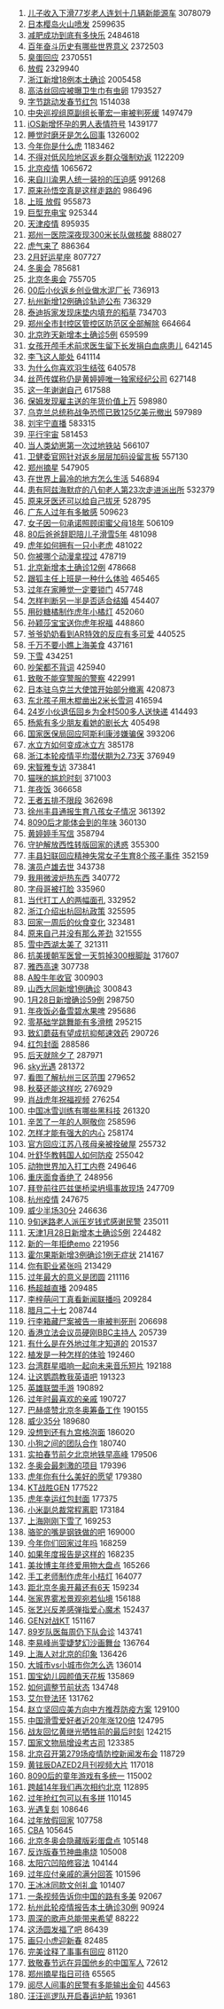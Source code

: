 1. [儿子收入下滑77岁老人连划十几辆新能源车](https://s.weibo.com//weibo?q=%23%E5%84%BF%E5%AD%90%E6%94%B6%E5%85%A5%E4%B8%8B%E6%BB%9177%E5%B2%81%E8%80%81%E4%BA%BA%E8%BF%9E%E5%88%92%E5%8D%81%E5%87%A0%E8%BE%86%E6%96%B0%E8%83%BD%E6%BA%90%E8%BD%A6%23&Refer=top) 3078079
2. [日本樱岛火山喷发](https://s.weibo.com//weibo?q=%23%E6%97%A5%E6%9C%AC%E6%A8%B1%E5%B2%9B%E7%81%AB%E5%B1%B1%E5%96%B7%E5%8F%91%23&Refer=top) 2599635
3. [减肥成功到底有多快乐](https://s.weibo.com//weibo?q=%E5%87%8F%E8%82%A5%E6%88%90%E5%8A%9F%E5%88%B0%E5%BA%95%E6%9C%89%E5%A4%9A%E5%BF%AB%E4%B9%90&Refer=top) 2484618
4. [百年奋斗历史有哪些世界意义](https://s.weibo.com//weibo?q=%23%E7%99%BE%E5%B9%B4%E5%A5%8B%E6%96%97%E5%8E%86%E5%8F%B2%E6%9C%89%E5%93%AA%E4%BA%9B%E4%B8%96%E7%95%8C%E6%84%8F%E4%B9%89%23&Refer=top) 2372503
5. [臭蛋回应](https://s.weibo.com//weibo?q=%E8%87%AD%E8%9B%8B%E5%9B%9E%E5%BA%94&Refer=top) 2370551
6. [放假](https://s.weibo.com//weibo?q=%E6%94%BE%E5%81%87&Refer=top) 2329940
7. [浙江新增18例本土确诊](https://s.weibo.com//weibo?q=%23%E6%B5%99%E6%B1%9F%E6%96%B0%E5%A2%9E18%E4%BE%8B%E6%9C%AC%E5%9C%9F%E7%A1%AE%E8%AF%8A%23&Refer=top) 2005458
8. [高洁丝回应被曝卫生巾有虫卵](https://s.weibo.com//weibo?q=%23%E9%AB%98%E6%B4%81%E4%B8%9D%E5%9B%9E%E5%BA%94%E8%A2%AB%E6%9B%9D%E5%8D%AB%E7%94%9F%E5%B7%BE%E6%9C%89%E8%99%AB%E5%8D%B5%23&Refer=top) 1793527
9. [字节跳动发春节红包](https://s.weibo.com//weibo?q=%23%E5%AD%97%E8%8A%82%E8%B7%B3%E5%8A%A8%E5%8F%91%E6%98%A5%E8%8A%82%E7%BA%A2%E5%8C%85%23&Refer=top) 1514038
10. [中央巡视组原副组长董宏一审被判死缓](https://s.weibo.com//weibo?q=%23%E4%B8%AD%E5%A4%AE%E5%B7%A1%E8%A7%86%E7%BB%84%E5%8E%9F%E5%89%AF%E7%BB%84%E9%95%BF%E8%91%A3%E5%AE%8F%E4%B8%80%E5%AE%A1%E8%A2%AB%E5%88%A4%E6%AD%BB%E7%BC%93%23&Refer=top) 1497479
11. [iOS新增怀孕的男人表情符号](https://s.weibo.com//weibo?q=%23iOS%E6%96%B0%E5%A2%9E%E6%80%80%E5%AD%95%E7%9A%84%E7%94%B7%E4%BA%BA%E8%A1%A8%E6%83%85%E7%AC%A6%E5%8F%B7%23&Refer=top) 1439177
12. [睡觉时磨牙是怎么回事](https://s.weibo.com//weibo?q=%23%E7%9D%A1%E8%A7%89%E6%97%B6%E7%A3%A8%E7%89%99%E6%98%AF%E6%80%8E%E4%B9%88%E5%9B%9E%E4%BA%8B%23&Refer=top) 1326002
13. [今年你是什么虎](https://s.weibo.com//weibo?q=%E4%BB%8A%E5%B9%B4%E4%BD%A0%E6%98%AF%E4%BB%80%E4%B9%88%E8%99%8E&Refer=top) 1183462
14. [不得对低风险地区返乡群众强制劝返](https://s.weibo.com//weibo?q=%23%E4%B8%8D%E5%BE%97%E5%AF%B9%E4%BD%8E%E9%A3%8E%E9%99%A9%E5%9C%B0%E5%8C%BA%E8%BF%94%E4%B9%A1%E7%BE%A4%E4%BC%97%E5%BC%BA%E5%88%B6%E5%8A%9D%E8%BF%94%23&Refer=top) 1122209
15. [北京疫情](https://s.weibo.com//weibo?q=%23%E5%8C%97%E4%BA%AC%E7%96%AB%E6%83%85%23&Refer=top) 1065672
16. [来自川渝男人统一装扮的压迫感](https://s.weibo.com//weibo?q=%23%E6%9D%A5%E8%87%AA%E5%B7%9D%E6%B8%9D%E7%94%B7%E4%BA%BA%E7%BB%9F%E4%B8%80%E8%A3%85%E6%89%AE%E7%9A%84%E5%8E%8B%E8%BF%AB%E6%84%9F%23&Refer=top) 991268
17. [原来孙悟空真是这样走路的](https://s.weibo.com//weibo?q=%23%E5%8E%9F%E6%9D%A5%E5%AD%99%E6%82%9F%E7%A9%BA%E7%9C%9F%E6%98%AF%E8%BF%99%E6%A0%B7%E8%B5%B0%E8%B7%AF%E7%9A%84%23&Refer=top) 986496
18. [上班 放假](https://s.weibo.com//weibo?q=%E4%B8%8A%E7%8F%AD%20%E6%94%BE%E5%81%87&Refer=top) 955873
19. [巨型充电宝](https://s.weibo.com//weibo?q=%E5%B7%A8%E5%9E%8B%E5%85%85%E7%94%B5%E5%AE%9D&Refer=top) 925344
20. [天津疫情](https://s.weibo.com//weibo?q=%23%E5%A4%A9%E6%B4%A5%E7%96%AB%E6%83%85%23&Refer=top) 895935
21. [郑州一医院深夜现300米长队做核酸](https://s.weibo.com//weibo?q=%23%E9%83%91%E5%B7%9E%E4%B8%80%E5%8C%BB%E9%99%A2%E6%B7%B1%E5%A4%9C%E7%8E%B0300%E7%B1%B3%E9%95%BF%E9%98%9F%E5%81%9A%E6%A0%B8%E9%85%B8%23&Refer=top) 888027
22. [虎气来了](https://s.weibo.com//weibo?q=%E8%99%8E%E6%B0%94%E6%9D%A5%E4%BA%86&Refer=top) 886364
23. [2月好运星座](https://s.weibo.com//weibo?q=%232%E6%9C%88%E5%A5%BD%E8%BF%90%E6%98%9F%E5%BA%A7%23&Refer=top) 807727
24. [冬奥会](https://s.weibo.com//weibo?q=%E5%86%AC%E5%A5%A5%E4%BC%9A&Refer=top) 785681
25. [北京冬奥会](https://s.weibo.com//weibo?q=%E5%8C%97%E4%BA%AC%E5%86%AC%E5%A5%A5%E4%BC%9A&Refer=top) 755705
26. [00后小伙返乡创业做水泥厂长](https://s.weibo.com//weibo?q=%2300%E5%90%8E%E5%B0%8F%E4%BC%99%E8%BF%94%E4%B9%A1%E5%88%9B%E4%B8%9A%E5%81%9A%E6%B0%B4%E6%B3%A5%E5%8E%82%E9%95%BF%23&Refer=top) 736913
27. [杭州新增12例确诊轨迹公布](https://s.weibo.com//weibo?q=%23%E6%9D%AD%E5%B7%9E%E6%96%B0%E5%A2%9E12%E4%BE%8B%E7%A1%AE%E8%AF%8A%E8%BD%A8%E8%BF%B9%E5%85%AC%E5%B8%83%23&Refer=top) 736329
28. [泰迪拆家发现床垫内填充的稻草](https://s.weibo.com//weibo?q=%23%E6%B3%B0%E8%BF%AA%E6%8B%86%E5%AE%B6%E5%8F%91%E7%8E%B0%E5%BA%8A%E5%9E%AB%E5%86%85%E5%A1%AB%E5%85%85%E7%9A%84%E7%A8%BB%E8%8D%89%23&Refer=top) 734703
29. [郑州全市封控区管控区防范区全部解除](https://s.weibo.com//weibo?q=%23%E9%83%91%E5%B7%9E%E5%85%A8%E5%B8%82%E5%B0%81%E6%8E%A7%E5%8C%BA%E7%AE%A1%E6%8E%A7%E5%8C%BA%E9%98%B2%E8%8C%83%E5%8C%BA%E5%85%A8%E9%83%A8%E8%A7%A3%E9%99%A4%23&Refer=top) 664664
30. [北京昨天新增本土确诊5例](https://s.weibo.com//weibo?q=%23%E5%8C%97%E4%BA%AC%E6%98%A8%E5%A4%A9%E6%96%B0%E5%A2%9E%E6%9C%AC%E5%9C%9F%E7%A1%AE%E8%AF%8A5%E4%BE%8B%23&Refer=top) 659599
31. [女孩开颅手术前求医生留下长发捐白血病患儿](https://s.weibo.com//weibo?q=%23%E5%A5%B3%E5%AD%A9%E5%BC%80%E9%A2%85%E6%89%8B%E6%9C%AF%E5%89%8D%E6%B1%82%E5%8C%BB%E7%94%9F%E7%95%99%E4%B8%8B%E9%95%BF%E5%8F%91%E6%8D%90%E7%99%BD%E8%A1%80%E7%97%85%E6%82%A3%E5%84%BF%23&Refer=top) 642145
32. [李飞这人能处](https://s.weibo.com//weibo?q=%23%E6%9D%8E%E9%A3%9E%E8%BF%99%E4%BA%BA%E8%83%BD%E5%A4%84%23&Refer=top) 641114
33. [为什么你喜欢羽生结弦](https://s.weibo.com//weibo?q=%23%E4%B8%BA%E4%BB%80%E4%B9%88%E4%BD%A0%E5%96%9C%E6%AC%A2%E7%BE%BD%E7%94%9F%E7%BB%93%E5%BC%A6%23&Refer=top) 640578
34. [丝芭传媒称仍是黄婷婷唯一独家经纪公司](https://s.weibo.com//weibo?q=%23%E4%B8%9D%E8%8A%AD%E4%BC%A0%E5%AA%92%E7%A7%B0%E4%BB%8D%E6%98%AF%E9%BB%84%E5%A9%B7%E5%A9%B7%E5%94%AF%E4%B8%80%E7%8B%AC%E5%AE%B6%E7%BB%8F%E7%BA%AA%E5%85%AC%E5%8F%B8%23&Refer=top) 627148
35. [这一年谢谢自己](https://s.weibo.com//weibo?q=%23%E8%BF%99%E4%B8%80%E5%B9%B4%E8%B0%A2%E8%B0%A2%E8%87%AA%E5%B7%B1%23&Refer=top) 617588
36. [保姆发现雇主送的年货价值上万](https://s.weibo.com//weibo?q=%23%E4%BF%9D%E5%A7%86%E5%8F%91%E7%8E%B0%E9%9B%87%E4%B8%BB%E9%80%81%E7%9A%84%E5%B9%B4%E8%B4%A7%E4%BB%B7%E5%80%BC%E4%B8%8A%E4%B8%87%23&Refer=top) 598980
37. [乌克兰总统称战争恐慌已致125亿美元撤出](https://s.weibo.com//weibo?q=%23%E4%B9%8C%E5%85%8B%E5%85%B0%E6%80%BB%E7%BB%9F%E7%A7%B0%E6%88%98%E4%BA%89%E6%81%90%E6%85%8C%E5%B7%B2%E8%87%B4125%E4%BA%BF%E7%BE%8E%E5%85%83%E6%92%A4%E5%87%BA%23&Refer=top) 597989
38. [刘宇宁直播](https://s.weibo.com//weibo?q=%23%E5%88%98%E5%AE%87%E5%AE%81%E7%9B%B4%E6%92%AD%23&Refer=top) 583315
39. [平行宇宙](https://s.weibo.com//weibo?q=%23%E5%B9%B3%E8%A1%8C%E5%AE%87%E5%AE%99%23&Refer=top) 581453
40. [当人类幼崽第一次过地铁站](https://s.weibo.com//weibo?q=%23%E5%BD%93%E4%BA%BA%E7%B1%BB%E5%B9%BC%E5%B4%BD%E7%AC%AC%E4%B8%80%E6%AC%A1%E8%BF%87%E5%9C%B0%E9%93%81%E7%AB%99%23&Refer=top) 566107
41. [卫健委官网针对返乡层层加码设留言板](https://s.weibo.com//weibo?q=%23%E5%8D%AB%E5%81%A5%E5%A7%94%E5%AE%98%E7%BD%91%E9%92%88%E5%AF%B9%E8%BF%94%E4%B9%A1%E5%B1%82%E5%B1%82%E5%8A%A0%E7%A0%81%E8%AE%BE%E7%95%99%E8%A8%80%E6%9D%BF%23&Refer=top) 557130
42. [郑州摘星](https://s.weibo.com//weibo?q=%E9%83%91%E5%B7%9E%E6%91%98%E6%98%9F&Refer=top) 547905
43. [在世界上最冷的地方怎么生活](https://s.weibo.com//weibo?q=%23%E5%9C%A8%E4%B8%96%E7%95%8C%E4%B8%8A%E6%9C%80%E5%86%B7%E7%9A%84%E5%9C%B0%E6%96%B9%E6%80%8E%E4%B9%88%E7%94%9F%E6%B4%BB%23&Refer=top) 546894
44. [患有阿兹海默症的八旬老人第23次走进派出所](https://s.weibo.com//weibo?q=%23%E6%82%A3%E6%9C%89%E9%98%BF%E5%85%B9%E6%B5%B7%E9%BB%98%E7%97%87%E7%9A%84%E5%85%AB%E6%97%AC%E8%80%81%E4%BA%BA%E7%AC%AC23%E6%AC%A1%E8%B5%B0%E8%BF%9B%E6%B4%BE%E5%87%BA%E6%89%80%23&Refer=top) 532379
45. [原来牙医还可以给自己拔牙](https://s.weibo.com//weibo?q=%23%E5%8E%9F%E6%9D%A5%E7%89%99%E5%8C%BB%E8%BF%98%E5%8F%AF%E4%BB%A5%E7%BB%99%E8%87%AA%E5%B7%B1%E6%8B%94%E7%89%99%23&Refer=top) 528795
46. [广东人过年有多敏感](https://s.weibo.com//weibo?q=%E5%B9%BF%E4%B8%9C%E4%BA%BA%E8%BF%87%E5%B9%B4%E6%9C%89%E5%A4%9A%E6%95%8F%E6%84%9F&Refer=top) 509623
47. [女子因一句承诺照顾闺蜜父母18年](https://s.weibo.com//weibo?q=%23%E5%A5%B3%E5%AD%90%E5%9B%A0%E4%B8%80%E5%8F%A5%E6%89%BF%E8%AF%BA%E7%85%A7%E9%A1%BE%E9%97%BA%E8%9C%9C%E7%88%B6%E6%AF%8D18%E5%B9%B4%23&Refer=top) 506109
48. [80后爸爸辞职陪儿子滑雪5年](https://s.weibo.com//weibo?q=%2380%E5%90%8E%E7%88%B8%E7%88%B8%E8%BE%9E%E8%81%8C%E9%99%AA%E5%84%BF%E5%AD%90%E6%BB%91%E9%9B%AA5%E5%B9%B4%23&Refer=top) 481098
49. [虎年如何拥有一只小老虎](https://s.weibo.com//weibo?q=%23%E8%99%8E%E5%B9%B4%E5%A6%82%E4%BD%95%E6%8B%A5%E6%9C%89%E4%B8%80%E5%8F%AA%E5%B0%8F%E8%80%81%E8%99%8E%23&Refer=top) 481022
50. [你被哪个动漫拿捏过](https://s.weibo.com//weibo?q=%23%E4%BD%A0%E8%A2%AB%E5%93%AA%E4%B8%AA%E5%8A%A8%E6%BC%AB%E6%8B%BF%E6%8D%8F%E8%BF%87%23&Refer=top) 478719
51. [北京新增本土确诊12例](https://s.weibo.com//weibo?q=%23%E5%8C%97%E4%BA%AC%E6%96%B0%E5%A2%9E%E6%9C%AC%E5%9C%9F%E7%A1%AE%E8%AF%8A12%E4%BE%8B%23&Refer=top) 478668
52. [跟狐主任上班是一种什么体验](https://s.weibo.com//weibo?q=%23%E8%B7%9F%E7%8B%90%E4%B8%BB%E4%BB%BB%E4%B8%8A%E7%8F%AD%E6%98%AF%E4%B8%80%E7%A7%8D%E4%BB%80%E4%B9%88%E4%BD%93%E9%AA%8C%23&Refer=top) 465465
53. [过年在家睡觉一定要锁门](https://s.weibo.com//weibo?q=%23%E8%BF%87%E5%B9%B4%E5%9C%A8%E5%AE%B6%E7%9D%A1%E8%A7%89%E4%B8%80%E5%AE%9A%E8%A6%81%E9%94%81%E9%97%A8%23&Refer=top) 457748
54. [怎样判断另一半是否适合结婚](https://s.weibo.com//weibo?q=%23%E6%80%8E%E6%A0%B7%E5%88%A4%E6%96%AD%E5%8F%A6%E4%B8%80%E5%8D%8A%E6%98%AF%E5%90%A6%E9%80%82%E5%90%88%E7%BB%93%E5%A9%9A%23&Refer=top) 454407
55. [用砂糖橘制作虎年小橘灯](https://s.weibo.com//weibo?q=%23%E7%94%A8%E7%A0%82%E7%B3%96%E6%A9%98%E5%88%B6%E4%BD%9C%E8%99%8E%E5%B9%B4%E5%B0%8F%E6%A9%98%E7%81%AF%23&Refer=top) 452060
56. [孙颖莎宝宝送你虎年祝福](https://s.weibo.com//weibo?q=%23%E5%AD%99%E9%A2%96%E8%8E%8E%E5%AE%9D%E5%AE%9D%E9%80%81%E4%BD%A0%E8%99%8E%E5%B9%B4%E7%A5%9D%E7%A6%8F%23&Refer=top) 448860
57. [爷爷奶奶看到AR特效的反应有多可爱](https://s.weibo.com//weibo?q=%23%E7%88%B7%E7%88%B7%E5%A5%B6%E5%A5%B6%E7%9C%8B%E5%88%B0AR%E7%89%B9%E6%95%88%E7%9A%84%E5%8F%8D%E5%BA%94%E6%9C%89%E5%A4%9A%E5%8F%AF%E7%88%B1%23&Refer=top) 440525
58. [千万不要小瞧上海美食](https://s.weibo.com//weibo?q=%23%E5%8D%83%E4%B8%87%E4%B8%8D%E8%A6%81%E5%B0%8F%E7%9E%A7%E4%B8%8A%E6%B5%B7%E7%BE%8E%E9%A3%9F%23&Refer=top) 437161
59. [下雪](https://s.weibo.com//weibo?q=%E4%B8%8B%E9%9B%AA&Refer=top) 434251
60. [吵架都不背词](https://s.weibo.com//weibo?q=%E5%90%B5%E6%9E%B6%E9%83%BD%E4%B8%8D%E8%83%8C%E8%AF%8D&Refer=top) 425940
61. [致敬不能穿警服的警察](https://s.weibo.com//weibo?q=%23%E8%87%B4%E6%95%AC%E4%B8%8D%E8%83%BD%E7%A9%BF%E8%AD%A6%E6%9C%8D%E7%9A%84%E8%AD%A6%E5%AF%9F%23&Refer=top) 422991
62. [日本驻乌克兰大使馆开始部分撤离](https://s.weibo.com//weibo?q=%23%E6%97%A5%E6%9C%AC%E9%A9%BB%E4%B9%8C%E5%85%8B%E5%85%B0%E5%A4%A7%E4%BD%BF%E9%A6%86%E5%BC%80%E5%A7%8B%E9%83%A8%E5%88%86%E6%92%A4%E7%A6%BB%23&Refer=top) 420873
63. [东北孩子用木棍凿出2米长雪洞](https://s.weibo.com//weibo?q=%23%E4%B8%9C%E5%8C%97%E5%AD%A9%E5%AD%90%E7%94%A8%E6%9C%A8%E6%A3%8D%E5%87%BF%E5%87%BA2%E7%B1%B3%E9%95%BF%E9%9B%AA%E6%B4%9E%23&Refer=top) 416594
64. [24岁小伙退伍回乡为全村500多人送快递](https://s.weibo.com//weibo?q=%2324%E5%B2%81%E5%B0%8F%E4%BC%99%E9%80%80%E4%BC%8D%E5%9B%9E%E4%B9%A1%E4%B8%BA%E5%85%A8%E6%9D%91500%E5%A4%9A%E4%BA%BA%E9%80%81%E5%BF%AB%E9%80%92%23&Refer=top) 414493
65. [杨紫有多少朋友看她的剧长大](https://s.weibo.com//weibo?q=%23%E6%9D%A8%E7%B4%AB%E6%9C%89%E5%A4%9A%E5%B0%91%E6%9C%8B%E5%8F%8B%E7%9C%8B%E5%A5%B9%E7%9A%84%E5%89%A7%E9%95%BF%E5%A4%A7%23&Refer=top) 405498
66. [国家医保局回应阿斯利康涉嫌骗保](https://s.weibo.com//weibo?q=%23%E5%9B%BD%E5%AE%B6%E5%8C%BB%E4%BF%9D%E5%B1%80%E5%9B%9E%E5%BA%94%E9%98%BF%E6%96%AF%E5%88%A9%E5%BA%B7%E6%B6%89%E5%AB%8C%E9%AA%97%E4%BF%9D%23&Refer=top) 393206
67. [水立方如何变成冰立方](https://s.weibo.com//weibo?q=%23%E6%B0%B4%E7%AB%8B%E6%96%B9%E5%A6%82%E4%BD%95%E5%8F%98%E6%88%90%E5%86%B0%E7%AB%8B%E6%96%B9%23&Refer=top) 385178
68. [浙江本轮疫情平均潜伏期为2.73天](https://s.weibo.com//weibo?q=%23%E6%B5%99%E6%B1%9F%E6%9C%AC%E8%BD%AE%E7%96%AB%E6%83%85%E5%B9%B3%E5%9D%87%E6%BD%9C%E4%BC%8F%E6%9C%9F%E4%B8%BA2.73%E5%A4%A9%23&Refer=top) 376949
69. [宋智雅专访](https://s.weibo.com//weibo?q=%23%E5%AE%8B%E6%99%BA%E9%9B%85%E4%B8%93%E8%AE%BF%23&Refer=top) 373841
70. [猫咪的尴尬时刻](https://s.weibo.com//weibo?q=%23%E7%8C%AB%E5%92%AA%E7%9A%84%E5%B0%B4%E5%B0%AC%E6%97%B6%E5%88%BB%23&Refer=top) 371003
71. [年夜饭](https://s.weibo.com//weibo?q=%E5%B9%B4%E5%A4%9C%E9%A5%AD&Refer=top) 366658
72. [王者五排不限段](https://s.weibo.com//weibo?q=%23%E7%8E%8B%E8%80%85%E4%BA%94%E6%8E%92%E4%B8%8D%E9%99%90%E6%AE%B5%23&Refer=top) 362698
73. [徐州丰县通报生育八孩女子情况](https://s.weibo.com//weibo?q=%23%E5%BE%90%E5%B7%9E%E4%B8%B0%E5%8E%BF%E9%80%9A%E6%8A%A5%E7%94%9F%E8%82%B2%E5%85%AB%E5%AD%A9%E5%A5%B3%E5%AD%90%E6%83%85%E5%86%B5%23&Refer=top) 361392
74. [8090后才能体会到的年味](https://s.weibo.com//weibo?q=%238090%E5%90%8E%E6%89%8D%E8%83%BD%E4%BD%93%E4%BC%9A%E5%88%B0%E7%9A%84%E5%B9%B4%E5%91%B3%23&Refer=top) 360130
75. [黄婷婷手写信](https://s.weibo.com//weibo?q=%23%E9%BB%84%E5%A9%B7%E5%A9%B7%E6%89%8B%E5%86%99%E4%BF%A1%23&Refer=top) 358794
76. [守护解放西性转版回家的诱惑](https://s.weibo.com//weibo?q=%23%E5%AE%88%E6%8A%A4%E8%A7%A3%E6%94%BE%E8%A5%BF%E6%80%A7%E8%BD%AC%E7%89%88%E5%9B%9E%E5%AE%B6%E7%9A%84%E8%AF%B1%E6%83%91%23&Refer=top) 355300
77. [丰县妇联回应精神失常女子生育8个孩子事件](https://s.weibo.com//weibo?q=%23%E4%B8%B0%E5%8E%BF%E5%A6%87%E8%81%94%E5%9B%9E%E5%BA%94%E7%B2%BE%E7%A5%9E%E5%A4%B1%E5%B8%B8%E5%A5%B3%E5%AD%90%E7%94%9F%E8%82%B28%E4%B8%AA%E5%AD%A9%E5%AD%90%E4%BA%8B%E4%BB%B6%23&Refer=top) 352159
78. [演员卢雄去世](https://s.weibo.com//weibo?q=%23%E6%BC%94%E5%91%98%E5%8D%A2%E9%9B%84%E5%8E%BB%E4%B8%96%23&Refer=top) 343738
79. [我用微波炉热东西](https://s.weibo.com//weibo?q=%23%E6%88%91%E7%94%A8%E5%BE%AE%E6%B3%A2%E7%82%89%E7%83%AD%E4%B8%9C%E8%A5%BF%23&Refer=top) 340772
80. [字母哥被打脸](https://s.weibo.com//weibo?q=%23%E5%AD%97%E6%AF%8D%E5%93%A5%E8%A2%AB%E6%89%93%E8%84%B8%23&Refer=top) 335960
81. [当代打工人的两幅面孔](https://s.weibo.com//weibo?q=%23%E5%BD%93%E4%BB%A3%E6%89%93%E5%B7%A5%E4%BA%BA%E7%9A%84%E4%B8%A4%E5%B9%85%E9%9D%A2%E5%AD%94%23&Refer=top) 332952
82. [浙江介绍出杭回杭政策](https://s.weibo.com//weibo?q=%23%E6%B5%99%E6%B1%9F%E4%BB%8B%E7%BB%8D%E5%87%BA%E6%9D%AD%E5%9B%9E%E6%9D%AD%E6%94%BF%E7%AD%96%23&Refer=top) 325595
83. [回家一周后的伙食变化](https://s.weibo.com//weibo?q=%23%E5%9B%9E%E5%AE%B6%E4%B8%80%E5%91%A8%E5%90%8E%E7%9A%84%E4%BC%99%E9%A3%9F%E5%8F%98%E5%8C%96%23&Refer=top) 323481
84. [原来自己并没有那么差劲](https://s.weibo.com//weibo?q=%23%E5%8E%9F%E6%9D%A5%E8%87%AA%E5%B7%B1%E5%B9%B6%E6%B2%A1%E6%9C%89%E9%82%A3%E4%B9%88%E5%B7%AE%E5%8A%B2%23&Refer=top) 321555
85. [雪中西湖太美了](https://s.weibo.com//weibo?q=%23%E9%9B%AA%E4%B8%AD%E8%A5%BF%E6%B9%96%E5%A4%AA%E7%BE%8E%E4%BA%86%23&Refer=top) 321311
86. [抗美援朝军医曾一天剪掉300根脚趾](https://s.weibo.com//weibo?q=%23%E6%8A%97%E7%BE%8E%E6%8F%B4%E6%9C%9D%E5%86%9B%E5%8C%BB%E6%9B%BE%E4%B8%80%E5%A4%A9%E5%89%AA%E6%8E%89300%E6%A0%B9%E8%84%9A%E8%B6%BE%23&Refer=top) 317607
87. [雅西高速](https://s.weibo.com//weibo?q=%E9%9B%85%E8%A5%BF%E9%AB%98%E9%80%9F&Refer=top) 307738
88. [A股牛年收官](https://s.weibo.com//weibo?q=A%E8%82%A1%E7%89%9B%E5%B9%B4%E6%94%B6%E5%AE%98&Refer=top) 300903
89. [山西大同新增1例确诊](https://s.weibo.com//weibo?q=%23%E5%B1%B1%E8%A5%BF%E5%A4%A7%E5%90%8C%E6%96%B0%E5%A2%9E1%E4%BE%8B%E7%A1%AE%E8%AF%8A%23&Refer=top) 300843
90. [1月28日新增确诊59例](https://s.weibo.com//weibo?q=%231%E6%9C%8828%E6%97%A5%E6%96%B0%E5%A2%9E%E7%A1%AE%E8%AF%8A59%E4%BE%8B%23&Refer=top) 298750
91. [年夜饭必备雪碧水果啤](https://s.weibo.com//weibo?q=%23%E5%B9%B4%E5%A4%9C%E9%A5%AD%E5%BF%85%E5%A4%87%E9%9B%AA%E7%A2%A7%E6%B0%B4%E6%9E%9C%E5%95%A4%23&Refer=top) 295686
92. [零基础学跳舞能有多滑稽](https://s.weibo.com//weibo?q=%23%E9%9B%B6%E5%9F%BA%E7%A1%80%E5%AD%A6%E8%B7%B3%E8%88%9E%E8%83%BD%E6%9C%89%E5%A4%9A%E6%BB%91%E7%A8%BD%23&Refer=top) 295215
93. [致幻蘑菇有望成抗抑郁速效药](https://s.weibo.com//weibo?q=%23%E8%87%B4%E5%B9%BB%E8%98%91%E8%8F%87%E6%9C%89%E6%9C%9B%E6%88%90%E6%8A%97%E6%8A%91%E9%83%81%E9%80%9F%E6%95%88%E8%8D%AF%23&Refer=top) 290726
94. [红包封面](https://s.weibo.com//weibo?q=%23%E7%BA%A2%E5%8C%85%E5%B0%81%E9%9D%A2%23&Refer=top) 288586
95. [后天就除夕了](https://s.weibo.com//weibo?q=%23%E5%90%8E%E5%A4%A9%E5%B0%B1%E9%99%A4%E5%A4%95%E4%BA%86%23&Refer=top) 287971
96. [sky光遇](https://s.weibo.com//weibo?q=%23sky%E5%85%89%E9%81%87%23&Refer=top) 281372
97. [看图了解杭州三区范围](https://s.weibo.com//weibo?q=%23%E7%9C%8B%E5%9B%BE%E4%BA%86%E8%A7%A3%E6%9D%AD%E5%B7%9E%E4%B8%89%E5%8C%BA%E8%8C%83%E5%9B%B4%23&Refer=top) 279652
98. [秋葵还能这样吃](https://s.weibo.com//weibo?q=%23%E7%A7%8B%E8%91%B5%E8%BF%98%E8%83%BD%E8%BF%99%E6%A0%B7%E5%90%83%23&Refer=top) 276929
99. [肖战虎年祝福视频](https://s.weibo.com//weibo?q=%E8%82%96%E6%88%98%E8%99%8E%E5%B9%B4%E7%A5%9D%E7%A6%8F%E8%A7%86%E9%A2%91&Refer=top) 276254
100. [中国冰雪训练有哪些黑科技](https://s.weibo.com//weibo?q=%23%E4%B8%AD%E5%9B%BD%E5%86%B0%E9%9B%AA%E8%AE%AD%E7%BB%83%E6%9C%89%E5%93%AA%E4%BA%9B%E9%BB%91%E7%A7%91%E6%8A%80%23&Refer=top) 261320
101. [辛苦了一年的人啊敬你](https://s.weibo.com//weibo?q=%23%E8%BE%9B%E8%8B%A6%E4%BA%86%E4%B8%80%E5%B9%B4%E7%9A%84%E4%BA%BA%E5%95%8A%E6%95%AC%E4%BD%A0%23&Refer=top) 258596
102. [怎样才能有强大的内心](https://s.weibo.com//weibo?q=%23%E6%80%8E%E6%A0%B7%E6%89%8D%E8%83%BD%E6%9C%89%E5%BC%BA%E5%A4%A7%E7%9A%84%E5%86%85%E5%BF%83%23&Refer=top) 258174
103. [官方回应江苏八孩母亲被拴破屋](https://s.weibo.com//weibo?q=%23%E5%AE%98%E6%96%B9%E5%9B%9E%E5%BA%94%E6%B1%9F%E8%8B%8F%E5%85%AB%E5%AD%A9%E6%AF%8D%E4%BA%B2%E8%A2%AB%E6%8B%B4%E7%A0%B4%E5%B1%8B%23&Refer=top) 255732
104. [叶舒华教韩国人如何防疫](https://s.weibo.com//weibo?q=%23%E5%8F%B6%E8%88%92%E5%8D%8E%E6%95%99%E9%9F%A9%E5%9B%BD%E4%BA%BA%E5%A6%82%E4%BD%95%E9%98%B2%E7%96%AB%23&Refer=top) 255042
105. [动物世界加入打工内卷](https://s.weibo.com//weibo?q=%23%E5%8A%A8%E7%89%A9%E4%B8%96%E7%95%8C%E5%8A%A0%E5%85%A5%E6%89%93%E5%B7%A5%E5%86%85%E5%8D%B7%23&Refer=top) 249646
106. [重庆面食香绝了](https://s.weibo.com//weibo?q=%23%E9%87%8D%E5%BA%86%E9%9D%A2%E9%A3%9F%E9%A6%99%E7%BB%9D%E4%BA%86%23&Refer=top) 248956
107. [拜登前往匹兹堡桥梁坍塌事故现场](https://s.weibo.com//weibo?q=%23%E6%8B%9C%E7%99%BB%E5%89%8D%E5%BE%80%E5%8C%B9%E5%85%B9%E5%A0%A1%E6%A1%A5%E6%A2%81%E5%9D%8D%E5%A1%8C%E4%BA%8B%E6%95%85%E7%8E%B0%E5%9C%BA%23&Refer=top) 247709
108. [杭州疫情](https://s.weibo.com//weibo?q=%23%E6%9D%AD%E5%B7%9E%E7%96%AB%E6%83%85%23&Refer=top) 247675
109. [威少半场30分](https://s.weibo.com//weibo?q=%23%E5%A8%81%E5%B0%91%E5%8D%8A%E5%9C%BA30%E5%88%86%23&Refer=top) 246636
110. [9旬迷路老人派压岁钱式感谢民警](https://s.weibo.com//weibo?q=%239%E6%97%AC%E8%BF%B7%E8%B7%AF%E8%80%81%E4%BA%BA%E6%B4%BE%E5%8E%8B%E5%B2%81%E9%92%B1%E5%BC%8F%E6%84%9F%E8%B0%A2%E6%B0%91%E8%AD%A6%23&Refer=top) 235011
111. [天津1月28日新增本土确诊5例](https://s.weibo.com//weibo?q=%23%E5%A4%A9%E6%B4%A51%E6%9C%8828%E6%97%A5%E6%96%B0%E5%A2%9E%E6%9C%AC%E5%9C%9F%E7%A1%AE%E8%AF%8A5%E4%BE%8B%23&Refer=top) 224482
112. [新的一年拒绝emo](https://s.weibo.com//weibo?q=%23%E6%96%B0%E7%9A%84%E4%B8%80%E5%B9%B4%E6%8B%92%E7%BB%9Demo%23&Refer=top) 221956
113. [霍尔果斯新增3例确诊1例无症状](https://s.weibo.com//weibo?q=%23%E9%9C%8D%E5%B0%94%E6%9E%9C%E6%96%AF%E6%96%B0%E5%A2%9E3%E4%BE%8B%E7%A1%AE%E8%AF%8A1%E4%BE%8B%E6%97%A0%E7%97%87%E7%8A%B6%23&Refer=top) 214167
114. [你有职业紧张吗](https://s.weibo.com//weibo?q=%23%E4%BD%A0%E6%9C%89%E8%81%8C%E4%B8%9A%E7%B4%A7%E5%BC%A0%E5%90%97%23&Refer=top) 213429
115. [过年最大的意义是团圆](https://s.weibo.com//weibo?q=%23%E8%BF%87%E5%B9%B4%E6%9C%80%E5%A4%A7%E7%9A%84%E6%84%8F%E4%B9%89%E6%98%AF%E5%9B%A2%E5%9C%86%23&Refer=top) 211116
116. [杨超越直播](https://s.weibo.com//weibo?q=%23%E6%9D%A8%E8%B6%85%E8%B6%8A%E7%9B%B4%E6%92%AD%23&Refer=top) 209485
117. [李梓萌问丁真看新闻联播吗](https://s.weibo.com//weibo?q=%23%E6%9D%8E%E6%A2%93%E8%90%8C%E9%97%AE%E4%B8%81%E7%9C%9F%E7%9C%8B%E6%96%B0%E9%97%BB%E8%81%94%E6%92%AD%E5%90%97%23&Refer=top) 209284
118. [腊月二十七](https://s.weibo.com//weibo?q=%E8%85%8A%E6%9C%88%E4%BA%8C%E5%8D%81%E4%B8%83&Refer=top) 208744
119. [行李箱藏尸案被告一审被判死刑](https://s.weibo.com//weibo?q=%23%E8%A1%8C%E6%9D%8E%E7%AE%B1%E8%97%8F%E5%B0%B8%E6%A1%88%E8%A2%AB%E5%91%8A%E4%B8%80%E5%AE%A1%E8%A2%AB%E5%88%A4%E6%AD%BB%E5%88%91%23&Refer=top) 206698
120. [香港立法会议员硬刚BBC主持人](https://s.weibo.com//weibo?q=%23%E9%A6%99%E6%B8%AF%E7%AB%8B%E6%B3%95%E4%BC%9A%E8%AE%AE%E5%91%98%E7%A1%AC%E5%88%9ABBC%E4%B8%BB%E6%8C%81%E4%BA%BA%23&Refer=top) 205739
121. [有什么是在外地过年才知道的](https://s.weibo.com//weibo?q=%23%E6%9C%89%E4%BB%80%E4%B9%88%E6%98%AF%E5%9C%A8%E5%A4%96%E5%9C%B0%E8%BF%87%E5%B9%B4%E6%89%8D%E7%9F%A5%E9%81%93%E7%9A%84%23&Refer=top) 201537
122. [植发是一种怎样的体验](https://s.weibo.com//weibo?q=%23%E6%A4%8D%E5%8F%91%E6%98%AF%E4%B8%80%E7%A7%8D%E6%80%8E%E6%A0%B7%E7%9A%84%E4%BD%93%E9%AA%8C%23&Refer=top) 192460
123. [台湾群星唱响一起向未来音乐短片](https://s.weibo.com//weibo?q=%23%E5%8F%B0%E6%B9%BE%E7%BE%A4%E6%98%9F%E5%94%B1%E5%93%8D%E4%B8%80%E8%B5%B7%E5%90%91%E6%9C%AA%E6%9D%A5%E9%9F%B3%E4%B9%90%E7%9F%AD%E7%89%87%23&Refer=top) 192188
124. [让这鹦鹉教我英语吧](https://s.weibo.com//weibo?q=%23%E8%AE%A9%E8%BF%99%E9%B9%A6%E9%B9%89%E6%95%99%E6%88%91%E8%8B%B1%E8%AF%AD%E5%90%A7%23&Refer=top) 191323
125. [英雄联盟手游](https://s.weibo.com//weibo?q=%23%E8%8B%B1%E9%9B%84%E8%81%94%E7%9B%9F%E6%89%8B%E6%B8%B8%23&Refer=top) 190892
126. [过年时最喜欢的亲戚](https://s.weibo.com//weibo?q=%23%E8%BF%87%E5%B9%B4%E6%97%B6%E6%9C%80%E5%96%9C%E6%AC%A2%E7%9A%84%E4%BA%B2%E6%88%9A%23&Refer=top) 190727
127. [巴赫盛赞北京冬奥筹备工作](https://s.weibo.com//weibo?q=%23%E5%B7%B4%E8%B5%AB%E7%9B%9B%E8%B5%9E%E5%8C%97%E4%BA%AC%E5%86%AC%E5%A5%A5%E7%AD%B9%E5%A4%87%E5%B7%A5%E4%BD%9C%23&Refer=top) 190155
128. [威少35分](https://s.weibo.com//weibo?q=%23%E5%A8%81%E5%B0%9135%E5%88%86%23&Refer=top) 189680
129. [没想到还有九宫格泡面](https://s.weibo.com//weibo?q=%23%E6%B2%A1%E6%83%B3%E5%88%B0%E8%BF%98%E6%9C%89%E4%B9%9D%E5%AE%AB%E6%A0%BC%E6%B3%A1%E9%9D%A2%23&Refer=top) 186020
130. [小狗之间的团队合作](https://s.weibo.com//weibo?q=%23%E5%B0%8F%E7%8B%97%E4%B9%8B%E9%97%B4%E7%9A%84%E5%9B%A2%E9%98%9F%E5%90%88%E4%BD%9C%23&Refer=top) 180740
131. [实拍春节前夕北京地铁早高峰](https://s.weibo.com//weibo?q=%23%E5%AE%9E%E6%8B%8D%E6%98%A5%E8%8A%82%E5%89%8D%E5%A4%95%E5%8C%97%E4%BA%AC%E5%9C%B0%E9%93%81%E6%97%A9%E9%AB%98%E5%B3%B0%23&Refer=top) 179506
132. [冬奥会最刺激的项目](https://s.weibo.com//weibo?q=%23%E5%86%AC%E5%A5%A5%E4%BC%9A%E6%9C%80%E5%88%BA%E6%BF%80%E7%9A%84%E9%A1%B9%E7%9B%AE%23&Refer=top) 179396
133. [虎年你有什么美好的愿望](https://s.weibo.com//weibo?q=%23%E8%99%8E%E5%B9%B4%E4%BD%A0%E6%9C%89%E4%BB%80%E4%B9%88%E7%BE%8E%E5%A5%BD%E7%9A%84%E6%84%BF%E6%9C%9B%23&Refer=top) 179380
134. [KT战胜GEN](https://s.weibo.com//weibo?q=%23KT%E6%88%98%E8%83%9CGEN%23&Refer=top) 177522
135. [虎年幸运红包封面](https://s.weibo.com//weibo?q=%23%E8%99%8E%E5%B9%B4%E5%B9%B8%E8%BF%90%E7%BA%A2%E5%8C%85%E5%B0%81%E9%9D%A2%23&Refer=top) 177375
136. [小米副总裁常程离职](https://s.weibo.com//weibo?q=%23%E5%B0%8F%E7%B1%B3%E5%89%AF%E6%80%BB%E8%A3%81%E5%B8%B8%E7%A8%8B%E7%A6%BB%E8%81%8C%23&Refer=top) 173184
137. [上海刚刚下雪了](https://s.weibo.com//weibo?q=%23%E4%B8%8A%E6%B5%B7%E5%88%9A%E5%88%9A%E4%B8%8B%E9%9B%AA%E4%BA%86%23&Refer=top) 169253
138. [骆驼的嘴是钢铁做的吧](https://s.weibo.com//weibo?q=%23%E9%AA%86%E9%A9%BC%E7%9A%84%E5%98%B4%E6%98%AF%E9%92%A2%E9%93%81%E5%81%9A%E7%9A%84%E5%90%A7%23&Refer=top) 169000
139. [今年你们回家过年吗](https://s.weibo.com//weibo?q=%23%E4%BB%8A%E5%B9%B4%E4%BD%A0%E4%BB%AC%E5%9B%9E%E5%AE%B6%E8%BF%87%E5%B9%B4%E5%90%97%23&Refer=top) 168259
140. [如果年度报告是这样的](https://s.weibo.com//weibo?q=%23%E5%A6%82%E6%9E%9C%E5%B9%B4%E5%BA%A6%E6%8A%A5%E5%91%8A%E6%98%AF%E8%BF%99%E6%A0%B7%E7%9A%84%23&Refer=top) 168235
141. [美妆博主年终爱用物大盘点](https://s.weibo.com//weibo?q=%E7%BE%8E%E5%A6%86%E5%8D%9A%E4%B8%BB%E5%B9%B4%E7%BB%88%E7%88%B1%E7%94%A8%E7%89%A9%E5%A4%A7%E7%9B%98%E7%82%B9&Refer=top) 165266
142. [手工老师制作虎年小桔灯](https://s.weibo.com//weibo?q=%23%E6%89%8B%E5%B7%A5%E8%80%81%E5%B8%88%E5%88%B6%E4%BD%9C%E8%99%8E%E5%B9%B4%E5%B0%8F%E6%A1%94%E7%81%AF%23&Refer=top) 164077
143. [距北京冬奥开幕还有6天](https://s.weibo.com//weibo?q=%23%E8%B7%9D%E5%8C%97%E4%BA%AC%E5%86%AC%E5%A5%A5%E5%BC%80%E5%B9%95%E8%BF%98%E6%9C%896%E5%A4%A9%23&Refer=top) 159234
144. [张家界雾凇景观宛若仙境](https://s.weibo.com//weibo?q=%23%E5%BC%A0%E5%AE%B6%E7%95%8C%E9%9B%BE%E5%87%87%E6%99%AF%E8%A7%82%E5%AE%9B%E8%8B%A5%E4%BB%99%E5%A2%83%23&Refer=top) 156188
145. [张艺兴反差感弹指爱心魔术](https://s.weibo.com//weibo?q=%23%E5%BC%A0%E8%89%BA%E5%85%B4%E5%8F%8D%E5%B7%AE%E6%84%9F%E5%BC%B9%E6%8C%87%E7%88%B1%E5%BF%83%E9%AD%94%E6%9C%AF%23&Refer=top) 152437
146. [GEN对战KT](https://s.weibo.com//weibo?q=%23GEN%E5%AF%B9%E6%88%98KT%23&Refer=top) 151167
147. [89岁队医每周仍下队会诊](https://s.weibo.com//weibo?q=%2389%E5%B2%81%E9%98%9F%E5%8C%BB%E6%AF%8F%E5%91%A8%E4%BB%8D%E4%B8%8B%E9%98%9F%E4%BC%9A%E8%AF%8A%23&Refer=top) 143741
148. [李易峰尚雯婕梦幻沙画舞台](https://s.weibo.com//weibo?q=%23%E6%9D%8E%E6%98%93%E5%B3%B0%E5%B0%9A%E9%9B%AF%E5%A9%95%E6%A2%A6%E5%B9%BB%E6%B2%99%E7%94%BB%E8%88%9E%E5%8F%B0%23&Refer=top) 136764
149. [上海人对北京的印象](https://s.weibo.com//weibo?q=%23%E4%B8%8A%E6%B5%B7%E4%BA%BA%E5%AF%B9%E5%8C%97%E4%BA%AC%E7%9A%84%E5%8D%B0%E8%B1%A1%23&Refer=top) 136426
150. [大城市vs小城市你怎么选](https://s.weibo.com//weibo?q=%23%E5%A4%A7%E5%9F%8E%E5%B8%82vs%E5%B0%8F%E5%9F%8E%E5%B8%82%E4%BD%A0%E6%80%8E%E4%B9%88%E9%80%89%23&Refer=top) 136014
151. [国宝幼儿园颜值天花板](https://s.weibo.com//weibo?q=%23%E5%9B%BD%E5%AE%9D%E5%B9%BC%E5%84%BF%E5%9B%AD%E9%A2%9C%E5%80%BC%E5%A4%A9%E8%8A%B1%E6%9D%BF%23&Refer=top) 135869
152. [如何调整节前状态](https://s.weibo.com//weibo?q=%23%E5%A6%82%E4%BD%95%E8%B0%83%E6%95%B4%E8%8A%82%E5%89%8D%E7%8A%B6%E6%80%81%23&Refer=top) 134748
153. [艾尔登法环](https://s.weibo.com//weibo?q=%23%E8%89%BE%E5%B0%94%E7%99%BB%E6%B3%95%E7%8E%AF%23&Refer=top) 131762
154. [赵立坚回应美方向中方推荐防疫方案](https://s.weibo.com//weibo?q=%23%E8%B5%B5%E7%AB%8B%E5%9D%9A%E5%9B%9E%E5%BA%94%E7%BE%8E%E6%96%B9%E5%90%91%E4%B8%AD%E6%96%B9%E6%8E%A8%E8%8D%90%E9%98%B2%E7%96%AB%E6%96%B9%E6%A1%88%23&Refer=top) 129100
155. [中国滑雪爱好者近20年涨120倍](https://s.weibo.com//weibo?q=%23%E4%B8%AD%E5%9B%BD%E6%BB%91%E9%9B%AA%E7%88%B1%E5%A5%BD%E8%80%85%E8%BF%9120%E5%B9%B4%E6%B6%A8120%E5%80%8D%23&Refer=top) 124795
156. [战友回忆黄继光牺牲前的最后时刻](https://s.weibo.com//weibo?q=%23%E6%88%98%E5%8F%8B%E5%9B%9E%E5%BF%86%E9%BB%84%E7%BB%A7%E5%85%89%E7%89%BA%E7%89%B2%E5%89%8D%E7%9A%84%E6%9C%80%E5%90%8E%E6%97%B6%E5%88%BB%23&Refer=top) 124215
157. [国家文物局增设考古司](https://s.weibo.com//weibo?q=%23%E5%9B%BD%E5%AE%B6%E6%96%87%E7%89%A9%E5%B1%80%E5%A2%9E%E8%AE%BE%E8%80%83%E5%8F%A4%E5%8F%B8%23&Refer=top) 123385
158. [北京召开第279场疫情防控新闻发布会](https://s.weibo.com//weibo?q=%23%E5%8C%97%E4%BA%AC%E5%8F%AC%E5%BC%80%E7%AC%AC279%E5%9C%BA%E7%96%AB%E6%83%85%E9%98%B2%E6%8E%A7%E6%96%B0%E9%97%BB%E5%8F%91%E5%B8%83%E4%BC%9A%23&Refer=top) 118729
159. [黄铉辰DAZED2月刊视频大片](https://s.weibo.com//weibo?q=%23%E9%BB%84%E9%93%89%E8%BE%B0DAZED2%E6%9C%88%E5%88%8A%E8%A7%86%E9%A2%91%E5%A4%A7%E7%89%87%23&Refer=top) 117018
160. [8090后的童年游戏有多统一](https://s.weibo.com//weibo?q=%238090%E5%90%8E%E7%9A%84%E7%AB%A5%E5%B9%B4%E6%B8%B8%E6%88%8F%E6%9C%89%E5%A4%9A%E7%BB%9F%E4%B8%80%23&Refer=top) 115002
161. [跨越14年我们再次相约北京](https://s.weibo.com//weibo?q=%23%E8%B7%A8%E8%B6%8A14%E5%B9%B4%E6%88%91%E4%BB%AC%E5%86%8D%E6%AC%A1%E7%9B%B8%E7%BA%A6%E5%8C%97%E4%BA%AC%23&Refer=top) 112895
162. [过年抢红包可以有多拼](https://s.weibo.com//weibo?q=%23%E8%BF%87%E5%B9%B4%E6%8A%A2%E7%BA%A2%E5%8C%85%E5%8F%AF%E4%BB%A5%E6%9C%89%E5%A4%9A%E6%8B%BC%23&Refer=top) 110145
163. [光遇复刻](https://s.weibo.com//weibo?q=%E5%85%89%E9%81%87%E5%A4%8D%E5%88%BB&Refer=top) 108646
164. [过年放假回家](https://s.weibo.com//weibo?q=%23%E8%BF%87%E5%B9%B4%E6%94%BE%E5%81%87%E5%9B%9E%E5%AE%B6%23&Refer=top) 107758
165. [CBA](https://s.weibo.com//weibo?q=CBA&Refer=top) 105645
166. [北京冬奥会隐藏版彩蛋盘点](https://s.weibo.com//weibo?q=%23%E5%8C%97%E4%BA%AC%E5%86%AC%E5%A5%A5%E4%BC%9A%E9%9A%90%E8%97%8F%E7%89%88%E5%BD%A9%E8%9B%8B%E7%9B%98%E7%82%B9%23&Refer=top) 105148
167. [反诈版春节神曲串烧](https://s.weibo.com//weibo?q=%23%E5%8F%8D%E8%AF%88%E7%89%88%E6%98%A5%E8%8A%82%E7%A5%9E%E6%9B%B2%E4%B8%B2%E7%83%A7%23&Refer=top) 105008
168. [太阳穴凹陷修容法](https://s.weibo.com//weibo?q=%23%E5%A4%AA%E9%98%B3%E7%A9%B4%E5%87%B9%E9%99%B7%E4%BF%AE%E5%AE%B9%E6%B3%95%23&Refer=top) 104144
169. [过年应付亲戚的满分回答](https://s.weibo.com//weibo?q=%23%E8%BF%87%E5%B9%B4%E5%BA%94%E4%BB%98%E4%BA%B2%E6%88%9A%E7%9A%84%E6%BB%A1%E5%88%86%E5%9B%9E%E7%AD%94%23&Refer=top) 101596
170. [王冰冰同款文创礼盒](https://s.weibo.com//weibo?q=%23%E7%8E%8B%E5%86%B0%E5%86%B0%E5%90%8C%E6%AC%BE%E6%96%87%E5%88%9B%E7%A4%BC%E7%9B%92%23&Refer=top) 101407
171. [一条视频告诉你中国的路有多美](https://s.weibo.com//weibo?q=%23%E4%B8%80%E6%9D%A1%E8%A7%86%E9%A2%91%E5%91%8A%E8%AF%89%E4%BD%A0%E4%B8%AD%E5%9B%BD%E7%9A%84%E8%B7%AF%E6%9C%89%E5%A4%9A%E7%BE%8E%23&Refer=top) 92067
172. [杭州此轮疫情报告本土确诊30例](https://s.weibo.com//weibo?q=%23%E6%9D%AD%E5%B7%9E%E6%AD%A4%E8%BD%AE%E7%96%AB%E6%83%85%E6%8A%A5%E5%91%8A%E6%9C%AC%E5%9C%9F%E7%A1%AE%E8%AF%8A30%E4%BE%8B%23&Refer=top) 90924
173. [周深的歌声总能带来希望](https://s.weibo.com//weibo?q=%23%E5%91%A8%E6%B7%B1%E7%9A%84%E6%AD%8C%E5%A3%B0%E6%80%BB%E8%83%BD%E5%B8%A6%E6%9D%A5%E5%B8%8C%E6%9C%9B%23&Refer=top) 88222
174. [这汤圆发福了吧](https://s.weibo.com//weibo?q=%23%E8%BF%99%E6%B1%A4%E5%9C%86%E5%8F%91%E7%A6%8F%E4%BA%86%E5%90%A7%23&Refer=top) 86439
175. [画只小虎迎新春](https://s.weibo.com//weibo?q=%23%E7%94%BB%E5%8F%AA%E5%B0%8F%E8%99%8E%E8%BF%8E%E6%96%B0%E6%98%A5%23&Refer=top) 82485
176. [完美诠释了事事有回应](https://s.weibo.com//weibo?q=%23%E5%AE%8C%E7%BE%8E%E8%AF%A0%E9%87%8A%E4%BA%86%E4%BA%8B%E4%BA%8B%E6%9C%89%E5%9B%9E%E5%BA%94%23&Refer=top) 81120
177. [致敬春节远在异国他乡的中国军人](https://s.weibo.com//weibo?q=%23%E8%87%B4%E6%95%AC%E6%98%A5%E8%8A%82%E8%BF%9C%E5%9C%A8%E5%BC%82%E5%9B%BD%E4%BB%96%E4%B9%A1%E7%9A%84%E4%B8%AD%E5%9B%BD%E5%86%9B%E4%BA%BA%23&Refer=top) 72612
178. [郑州摘星指日可待](https://s.weibo.com//weibo?q=%23%E9%83%91%E5%B7%9E%E6%91%98%E6%98%9F%E6%8C%87%E6%97%A5%E5%8F%AF%E5%BE%85%23&Refer=top) 65565
179. [阅尽人间事的民警有多能输出金句](https://s.weibo.com//weibo?q=%23%E9%98%85%E5%B0%BD%E4%BA%BA%E9%97%B4%E4%BA%8B%E7%9A%84%E6%B0%91%E8%AD%A6%E6%9C%89%E5%A4%9A%E8%83%BD%E8%BE%93%E5%87%BA%E9%87%91%E5%8F%A5%23&Refer=top) 44563
180. [汪汪巡逻队开启春运护航](https://s.weibo.com//weibo?q=%23%E6%B1%AA%E6%B1%AA%E5%B7%A1%E9%80%BB%E9%98%9F%E5%BC%80%E5%90%AF%E6%98%A5%E8%BF%90%E6%8A%A4%E8%88%AA%23&Refer=top) 19361
